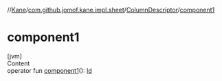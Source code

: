 //[Kane](../../index.md)/[com.github.jomof.kane.impl.sheet](../index.md)/[ColumnDescriptor](index.md)/[component1](component1.md)



# component1  
[jvm]  
Content  
operator fun [component1](component1.md)(): [Id](../../com.github.jomof.kane.impl/index.md#%5Bcom.github.jomof.kane.impl%2FId%2F%2F%2FPointingToDeclaration%2F%5D%2FClasslikes%2F-419057020)  



